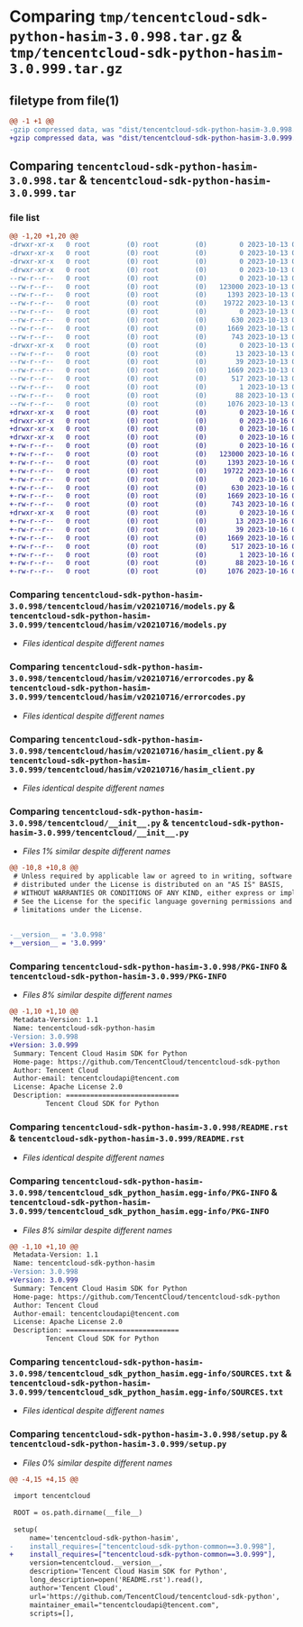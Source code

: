 # Comparing `tmp/tencentcloud-sdk-python-hasim-3.0.998.tar.gz` & `tmp/tencentcloud-sdk-python-hasim-3.0.999.tar.gz`

## filetype from file(1)

```diff
@@ -1 +1 @@
-gzip compressed data, was "dist/tencentcloud-sdk-python-hasim-3.0.998.tar", last modified: Fri Oct 13 00:29:14 2023, max compression
+gzip compressed data, was "dist/tencentcloud-sdk-python-hasim-3.0.999.tar", last modified: Mon Oct 16 00:28:33 2023, max compression
```

## Comparing `tencentcloud-sdk-python-hasim-3.0.998.tar` & `tencentcloud-sdk-python-hasim-3.0.999.tar`

### file list

```diff
@@ -1,20 +1,20 @@
-drwxr-xr-x   0 root         (0) root         (0)        0 2023-10-13 00:29:14.000000 tencentcloud-sdk-python-hasim-3.0.998/
-drwxr-xr-x   0 root         (0) root         (0)        0 2023-10-13 00:29:14.000000 tencentcloud-sdk-python-hasim-3.0.998/tencentcloud/
-drwxr-xr-x   0 root         (0) root         (0)        0 2023-10-13 00:29:14.000000 tencentcloud-sdk-python-hasim-3.0.998/tencentcloud/hasim/
-drwxr-xr-x   0 root         (0) root         (0)        0 2023-10-13 00:29:14.000000 tencentcloud-sdk-python-hasim-3.0.998/tencentcloud/hasim/v20210716/
--rw-r--r--   0 root         (0) root         (0)        0 2023-10-13 00:29:14.000000 tencentcloud-sdk-python-hasim-3.0.998/tencentcloud/hasim/v20210716/__init__.py
--rw-r--r--   0 root         (0) root         (0)   123000 2023-10-13 00:29:14.000000 tencentcloud-sdk-python-hasim-3.0.998/tencentcloud/hasim/v20210716/models.py
--rw-r--r--   0 root         (0) root         (0)     1393 2023-10-13 00:29:14.000000 tencentcloud-sdk-python-hasim-3.0.998/tencentcloud/hasim/v20210716/errorcodes.py
--rw-r--r--   0 root         (0) root         (0)    19722 2023-10-13 00:29:14.000000 tencentcloud-sdk-python-hasim-3.0.998/tencentcloud/hasim/v20210716/hasim_client.py
--rw-r--r--   0 root         (0) root         (0)        0 2023-10-13 00:29:14.000000 tencentcloud-sdk-python-hasim-3.0.998/tencentcloud/hasim/__init__.py
--rw-r--r--   0 root         (0) root         (0)      630 2023-10-13 00:29:14.000000 tencentcloud-sdk-python-hasim-3.0.998/tencentcloud/__init__.py
--rw-r--r--   0 root         (0) root         (0)     1669 2023-10-13 00:29:14.000000 tencentcloud-sdk-python-hasim-3.0.998/PKG-INFO
--rw-r--r--   0 root         (0) root         (0)      743 2023-10-13 00:29:14.000000 tencentcloud-sdk-python-hasim-3.0.998/README.rst
-drwxr-xr-x   0 root         (0) root         (0)        0 2023-10-13 00:29:14.000000 tencentcloud-sdk-python-hasim-3.0.998/tencentcloud_sdk_python_hasim.egg-info/
--rw-r--r--   0 root         (0) root         (0)       13 2023-10-13 00:29:14.000000 tencentcloud-sdk-python-hasim-3.0.998/tencentcloud_sdk_python_hasim.egg-info/top_level.txt
--rw-r--r--   0 root         (0) root         (0)       39 2023-10-13 00:29:14.000000 tencentcloud-sdk-python-hasim-3.0.998/tencentcloud_sdk_python_hasim.egg-info/requires.txt
--rw-r--r--   0 root         (0) root         (0)     1669 2023-10-13 00:29:14.000000 tencentcloud-sdk-python-hasim-3.0.998/tencentcloud_sdk_python_hasim.egg-info/PKG-INFO
--rw-r--r--   0 root         (0) root         (0)      517 2023-10-13 00:29:14.000000 tencentcloud-sdk-python-hasim-3.0.998/tencentcloud_sdk_python_hasim.egg-info/SOURCES.txt
--rw-r--r--   0 root         (0) root         (0)        1 2023-10-13 00:29:14.000000 tencentcloud-sdk-python-hasim-3.0.998/tencentcloud_sdk_python_hasim.egg-info/dependency_links.txt
--rw-r--r--   0 root         (0) root         (0)       88 2023-10-13 00:29:14.000000 tencentcloud-sdk-python-hasim-3.0.998/setup.cfg
--rw-r--r--   0 root         (0) root         (0)     1076 2023-10-13 00:29:14.000000 tencentcloud-sdk-python-hasim-3.0.998/setup.py
+drwxr-xr-x   0 root         (0) root         (0)        0 2023-10-16 00:28:33.000000 tencentcloud-sdk-python-hasim-3.0.999/
+drwxr-xr-x   0 root         (0) root         (0)        0 2023-10-16 00:28:33.000000 tencentcloud-sdk-python-hasim-3.0.999/tencentcloud/
+drwxr-xr-x   0 root         (0) root         (0)        0 2023-10-16 00:28:33.000000 tencentcloud-sdk-python-hasim-3.0.999/tencentcloud/hasim/
+drwxr-xr-x   0 root         (0) root         (0)        0 2023-10-16 00:28:33.000000 tencentcloud-sdk-python-hasim-3.0.999/tencentcloud/hasim/v20210716/
+-rw-r--r--   0 root         (0) root         (0)        0 2023-10-16 00:28:33.000000 tencentcloud-sdk-python-hasim-3.0.999/tencentcloud/hasim/v20210716/__init__.py
+-rw-r--r--   0 root         (0) root         (0)   123000 2023-10-16 00:28:33.000000 tencentcloud-sdk-python-hasim-3.0.999/tencentcloud/hasim/v20210716/models.py
+-rw-r--r--   0 root         (0) root         (0)     1393 2023-10-16 00:28:33.000000 tencentcloud-sdk-python-hasim-3.0.999/tencentcloud/hasim/v20210716/errorcodes.py
+-rw-r--r--   0 root         (0) root         (0)    19722 2023-10-16 00:28:33.000000 tencentcloud-sdk-python-hasim-3.0.999/tencentcloud/hasim/v20210716/hasim_client.py
+-rw-r--r--   0 root         (0) root         (0)        0 2023-10-16 00:28:33.000000 tencentcloud-sdk-python-hasim-3.0.999/tencentcloud/hasim/__init__.py
+-rw-r--r--   0 root         (0) root         (0)      630 2023-10-16 00:28:33.000000 tencentcloud-sdk-python-hasim-3.0.999/tencentcloud/__init__.py
+-rw-r--r--   0 root         (0) root         (0)     1669 2023-10-16 00:28:33.000000 tencentcloud-sdk-python-hasim-3.0.999/PKG-INFO
+-rw-r--r--   0 root         (0) root         (0)      743 2023-10-16 00:28:33.000000 tencentcloud-sdk-python-hasim-3.0.999/README.rst
+drwxr-xr-x   0 root         (0) root         (0)        0 2023-10-16 00:28:33.000000 tencentcloud-sdk-python-hasim-3.0.999/tencentcloud_sdk_python_hasim.egg-info/
+-rw-r--r--   0 root         (0) root         (0)       13 2023-10-16 00:28:33.000000 tencentcloud-sdk-python-hasim-3.0.999/tencentcloud_sdk_python_hasim.egg-info/top_level.txt
+-rw-r--r--   0 root         (0) root         (0)       39 2023-10-16 00:28:33.000000 tencentcloud-sdk-python-hasim-3.0.999/tencentcloud_sdk_python_hasim.egg-info/requires.txt
+-rw-r--r--   0 root         (0) root         (0)     1669 2023-10-16 00:28:33.000000 tencentcloud-sdk-python-hasim-3.0.999/tencentcloud_sdk_python_hasim.egg-info/PKG-INFO
+-rw-r--r--   0 root         (0) root         (0)      517 2023-10-16 00:28:33.000000 tencentcloud-sdk-python-hasim-3.0.999/tencentcloud_sdk_python_hasim.egg-info/SOURCES.txt
+-rw-r--r--   0 root         (0) root         (0)        1 2023-10-16 00:28:33.000000 tencentcloud-sdk-python-hasim-3.0.999/tencentcloud_sdk_python_hasim.egg-info/dependency_links.txt
+-rw-r--r--   0 root         (0) root         (0)       88 2023-10-16 00:28:33.000000 tencentcloud-sdk-python-hasim-3.0.999/setup.cfg
+-rw-r--r--   0 root         (0) root         (0)     1076 2023-10-16 00:28:33.000000 tencentcloud-sdk-python-hasim-3.0.999/setup.py
```

### Comparing `tencentcloud-sdk-python-hasim-3.0.998/tencentcloud/hasim/v20210716/models.py` & `tencentcloud-sdk-python-hasim-3.0.999/tencentcloud/hasim/v20210716/models.py`

 * *Files identical despite different names*

### Comparing `tencentcloud-sdk-python-hasim-3.0.998/tencentcloud/hasim/v20210716/errorcodes.py` & `tencentcloud-sdk-python-hasim-3.0.999/tencentcloud/hasim/v20210716/errorcodes.py`

 * *Files identical despite different names*

### Comparing `tencentcloud-sdk-python-hasim-3.0.998/tencentcloud/hasim/v20210716/hasim_client.py` & `tencentcloud-sdk-python-hasim-3.0.999/tencentcloud/hasim/v20210716/hasim_client.py`

 * *Files identical despite different names*

### Comparing `tencentcloud-sdk-python-hasim-3.0.998/tencentcloud/__init__.py` & `tencentcloud-sdk-python-hasim-3.0.999/tencentcloud/__init__.py`

 * *Files 1% similar despite different names*

```diff
@@ -10,8 +10,8 @@
 # Unless required by applicable law or agreed to in writing, software
 # distributed under the License is distributed on an "AS IS" BASIS,
 # WITHOUT WARRANTIES OR CONDITIONS OF ANY KIND, either express or implied.
 # See the License for the specific language governing permissions and
 # limitations under the License.
 
 
-__version__ = '3.0.998'
+__version__ = '3.0.999'
```

### Comparing `tencentcloud-sdk-python-hasim-3.0.998/PKG-INFO` & `tencentcloud-sdk-python-hasim-3.0.999/PKG-INFO`

 * *Files 8% similar despite different names*

```diff
@@ -1,10 +1,10 @@
 Metadata-Version: 1.1
 Name: tencentcloud-sdk-python-hasim
-Version: 3.0.998
+Version: 3.0.999
 Summary: Tencent Cloud Hasim SDK for Python
 Home-page: https://github.com/TencentCloud/tencentcloud-sdk-python
 Author: Tencent Cloud
 Author-email: tencentcloudapi@tencent.com
 License: Apache License 2.0
 Description: ============================
         Tencent Cloud SDK for Python
```

### Comparing `tencentcloud-sdk-python-hasim-3.0.998/README.rst` & `tencentcloud-sdk-python-hasim-3.0.999/README.rst`

 * *Files identical despite different names*

### Comparing `tencentcloud-sdk-python-hasim-3.0.998/tencentcloud_sdk_python_hasim.egg-info/PKG-INFO` & `tencentcloud-sdk-python-hasim-3.0.999/tencentcloud_sdk_python_hasim.egg-info/PKG-INFO`

 * *Files 8% similar despite different names*

```diff
@@ -1,10 +1,10 @@
 Metadata-Version: 1.1
 Name: tencentcloud-sdk-python-hasim
-Version: 3.0.998
+Version: 3.0.999
 Summary: Tencent Cloud Hasim SDK for Python
 Home-page: https://github.com/TencentCloud/tencentcloud-sdk-python
 Author: Tencent Cloud
 Author-email: tencentcloudapi@tencent.com
 License: Apache License 2.0
 Description: ============================
         Tencent Cloud SDK for Python
```

### Comparing `tencentcloud-sdk-python-hasim-3.0.998/tencentcloud_sdk_python_hasim.egg-info/SOURCES.txt` & `tencentcloud-sdk-python-hasim-3.0.999/tencentcloud_sdk_python_hasim.egg-info/SOURCES.txt`

 * *Files identical despite different names*

### Comparing `tencentcloud-sdk-python-hasim-3.0.998/setup.py` & `tencentcloud-sdk-python-hasim-3.0.999/setup.py`

 * *Files 0% similar despite different names*

```diff
@@ -4,15 +4,15 @@
 
 import tencentcloud
 
 ROOT = os.path.dirname(__file__)
 
 setup(
     name='tencentcloud-sdk-python-hasim',
-    install_requires=["tencentcloud-sdk-python-common==3.0.998"],
+    install_requires=["tencentcloud-sdk-python-common==3.0.999"],
     version=tencentcloud.__version__,
     description='Tencent Cloud Hasim SDK for Python',
     long_description=open('README.rst').read(),
     author='Tencent Cloud',
     url='https://github.com/TencentCloud/tencentcloud-sdk-python',
     maintainer_email="tencentcloudapi@tencent.com",
     scripts=[],
```

